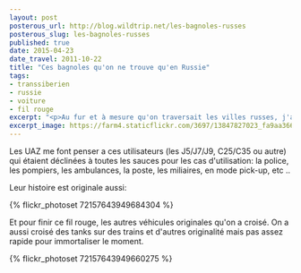 ```yaml
---
layout: post
posterous_url: http://blog.wildtrip.net/les-bagnoles-russes
posterous_slug: les-bagnoles-russes
published: true
date: 2015-04-23
date_travel: 2011-10-22
title: "Ces bagnoles qu'on ne trouve qu'en Russie"
tags:
- transsiberien
- russie
- voiture
- fil rouge
excerpt: "<p>Au fur et à mesure qu'on traversait les villes russes, j'ai remarqué une marque de camionnettes récurrentes, les UAZ. J'ai été pris d'une courte passion pour ces fourgons rondouillards. On dirait presque que c'était comme Bumbo décliné à toutes les sauces.</p><p>Et au passage, on a aussi croisé d'autres voitures sympas et surtout originales !</p>"
excerpt_image: https://farm4.staticflickr.com/3697/13847827023_fa9aa36686_c.jpg
---
```


Les UAZ me font penser a ces utilisateurs (les J5/J7/J9, C25/C35 ou autre) qui étaient déclinées à toutes les sauces pour les cas d'utilisation: la police, les pompiers, les ambulances, la poste, les miliaires, en mode pick-up, etc ..

Leur histoire est originale aussi:

{% flickr_photoset 72157643949684304 %}

Et pour finir ce fil rouge, les autres véhicules originales qu'on a croisé. On a aussi croisé des tanks sur des trains et d'autres originalité mais pas assez rapide pour immortaliser le moment.

{% flickr_photoset 72157643949660275 %}
